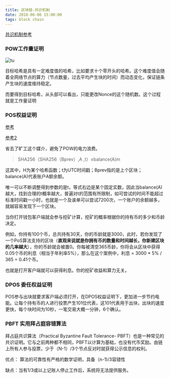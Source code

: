 ```yaml
---
title: 区块链-共识机制
date: 2018-06-06 15:00:00
tags: block chain
---
```




[共识机制参考](https://shuwoom.com/?p=798)

### POW工作量证明

![tu](https://ws1.sinaimg.cn/large/c1b251b3gy1fs1ghl55sdj20nm0j4gnk.jpg)

目标哈希是具有一定难度值的哈希，比如要求十个零开头的哈希。这个难度值会随着全网络节点的算力（节点数量，过去平均产生块的时间）而动态变化，保证链条产生块的速度维持稳定。

而要得到目标哈希，从头部可以看出，只能更改Nonce的这个随机数。这个过程就是工作量证明

### POS权益证明

[参考](https://www.zhihu.com/question/263915518)

[参考2](https://charlesliuyx.github.io/2017/09/25/%E7%8E%B0%E4%BB%A3%E5%8C%BA%E5%9D%97%E9%93%BE%E4%B8%8E%E6%96%B0%E6%8A%80%E6%9C%AF/#%E6%9D%83%E7%9B%8A%E8%AF%81%E6%98%8E)

省去了旷工这个媒介，避免了POW的电力浪费。

> SHA256（SHA256（Bprev）,A ,t）≤balance(A)m

这其中，H为某个哈希函数；t为UTC时间戳；Bprev指的是上个区块；balance(A)代表账户A额余额。

唯一可以不断调整得到参数的是t，等式右边是某个固定实数，因此当balance(A)越大，找到合理的t概率越大，普遍对t的范围有所限制，如可尝试的时间不能超过标准时间戳一小时，也就是一个及诶单可以尝试7200次，一个账户的余额越多，就越容易发现下一个区块。

当你打开钱包客户端就会参与挖矿计算，挖矿的概率根据你的持有币的多少和币龄决定。

例如，你持有100个币，总共持有30天，你的币龄就是3000，此时，若你发现了一个PoS算法支持的区块（**直观来说就是你拥有币的数量和时间越长，你新建区块的几率越大**），你的币龄就会被置0。你每被清空365币龄，你将会从区块中获得0.05个币的利息（相当于年利率5%），那么在这个案例中，利息 = 3000 * 5% / 365 = 0.41个币。

也就是打开客户端就可以获得利息。你的挖矿收益和算力无关。



### DPOS 委任权益证明

POS参与出块就要求客户端必须打开，在DPOS权益证明下，更加进一步节约电能。让每个持有币的人进行投票产生101位代表，这101代表用于出块，出块的速度更快，每个块时间为10秒，一笔交易大概一分钟，6个确认。

### PBFT 实用拜占庭容错算法

拜占庭共识算法（Practical Byzantine Fault Tolerance- PBFT）也是一种常见的共识证明。它与之前两种都不相同，PBFT以计算为基础，也没有代币奖励。由链上所有人参与投票，少于（N-1）/3个节点反对时就获得公示信息的权利。

优点： 算法的可靠性有严格的数学证明，具备（n-1)/3容错性

缺点：当有1/3或以上记账人停止工作后，系统将无法提供服务。

















































